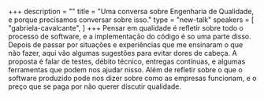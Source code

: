 +++
description = ""
title = "Uma conversa sobre Engenharia de Qualidade, e porque precisamos conversar sobre isso."
type = "new-talk"
speakers = [
        "gabriela-cavalcante",
]
+++
Pensar em qualidade é refletir sobre todo o processo de software, e a implementação do código é so uma parte disso. Depois de passar por situações e experiências que me ensinaram o que não fazer, aqui vão algumas sugestões para evitar dores de cabeça. A proposta é falar de testes, débito técnico, entregas contínuas, e algumas ferramentas que podem nos ajudar nisso. Além de refletir sobre o que o software produzido pode nos dizer sobre como as empresas funcionam, e o preço que se paga por não querer discutir qualidade.